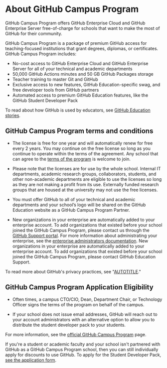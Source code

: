 # About GitHub Campus Program

GitHub Campus Program offers GitHub Enterprise Cloud and GitHub Enterprise Server free-of-charge for schools that want to make the most of GitHub for their community.

GitHub Campus Program is a package of premium GitHub access for teaching-focused institutions that grant degrees, diplomas, or certificates. GitHub Campus Program includes:

- No-cost access to GitHub Enterprise Cloud and GitHub Enterprise Server for all of your technical and academic departments
- 50,000 GitHub Actions minutes and 50 GB GitHub Packages storage
- Teacher training to master Git and GitHub
- Exclusive access to new features, GitHub Education-specific swag, and free developer tools from GitHub partners
- Automated access to premium GitHub Education features, like the GitHub Student Developer Pack

To read about how GitHub is used by educators, see [GitHub Education stories](https://education.github.com/stories).

## GitHub Campus Program terms and conditions

- The license is free for one year and will automatically renew for free every 2 years. You may continue on the free license so long as you continue to operate within the terms of the agreement. Any school that can agree to the [terms of the program](https://education.github.com/schools/terms) is welcome to join.

- Please note that the licenses are for use by the whole school. Internal IT departments, academic research groups, collaborators, students, and other non-academic departments are eligible to use the licenses so long as they are not making a profit from its use. Externally funded research groups that are housed at the university may not use the free licenses.

- You must offer GitHub to all of your technical and academic departments and your school’s logo will be shared on the GitHub Education website as a GitHub Campus Program Partner.

- New organizations in your enterprise are automatically added to your enterprise account. To add organizations that existed before your school joined the GitHub Campus Program, please contact us through the [GitHub Support portal](https://support.github.com). For more information about administrating your enterprise, see the [enterprise administrators documentation](/admin). New organizations in your enterprise are automatically added to your enterprise account. To add organizations that existed before your school joined the GitHub Campus Program, please contact GitHub Education Support.

To read more about GitHub's privacy practices, see "[AUTOTITLE](/site-policy/privacy-policies/github-privacy-statement)."

## GitHub Campus Program Application Eligibility

- Often times, a campus CTO/CIO, Dean, Department Chair, or Technology Officer signs the terms of the program on behalf of the campus.

- If your school does not issue email addresses, GitHub will reach out to your account administrators with an alternative option to allow you to distribute the student developer pack to your students.

For more information, see the [official GitHub Campus Program](https://education.github.com/schools) page.

If you're a student or academic faculty and your school isn't partnered with GitHub as a GitHub Campus Program school, then you can still individually apply for discounts to use GitHub. To apply for the Student Developer Pack, [see the application form](https://education.github.com/pack/join).
